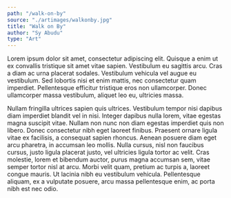 ```yaml
---
path: "/walk-on-by"
source: "./artimages/walkonby.jpg"
title: "Walk on By"
author: "Sy Abudu"
type: "Art"
---
```


Lorem ipsum dolor sit amet, consectetur adipiscing elit. Quisque a enim ut ex convallis tristique sit amet vitae sapien. Vestibulum eu sagittis arcu. Cras a diam ac urna placerat sodales. Vestibulum vehicula vel augue eu vestibulum. Sed lobortis nisi et enim mattis, nec consectetur quam imperdiet. Pellentesque efficitur tristique eros non ullamcorper. Donec ullamcorper massa vestibulum, aliquet leo eu, ultricies massa.

Nullam fringilla ultrices sapien quis ultrices. Vestibulum tempor nisi dapibus diam imperdiet blandit vel in nisi. Integer dapibus nulla lorem, vitae egestas magna suscipit vitae. Nullam non nunc non diam egestas imperdiet quis non libero. Donec consectetur nibh eget laoreet finibus. Praesent ornare ligula vitae ex facilisis, a consequat sapien rhoncus. Aenean posuere diam eget arcu pharetra, in accumsan leo mollis. Nulla cursus, nisl non faucibus cursus, justo ligula placerat justo, vel ultricies ligula tortor ac velit. Cras molestie, lorem et bibendum auctor, purus magna accumsan sem, vitae semper tortor nisl at arcu. Morbi velit quam, pretium ac turpis a, laoreet congue mauris. Ut lacinia nibh eu vestibulum vehicula. Pellentesque aliquam, ex a vulputate posuere, arcu massa pellentesque enim, ac porta nibh est nec odio.
